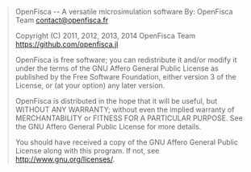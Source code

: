 > OpenFisca -- A versatile microsimulation software
> By: OpenFisca Team <contact@openfisca.fr>
>
> Copyright (C) 2011, 2012, 2013, 2014 OpenFisca Team
> https://github.com/openfisca.jl
>
> OpenFisca is free software; you can redistribute it and/or modify
> it under the terms of the GNU Affero General Public License as
> published by the Free Software Foundation, either version 3 of the
> License, or (at your option) any later version.
>
> OpenFisca is distributed in the hope that it will be useful,
> but WITHOUT ANY WARRANTY; without even the implied warranty of
> MERCHANTABILITY or FITNESS FOR A PARTICULAR PURPOSE.  See the
> GNU Affero General Public License for more details.
>
> You should have received a copy of the GNU Affero General Public License
> along with this program.  If not, see <http://www.gnu.org/licenses/>.
